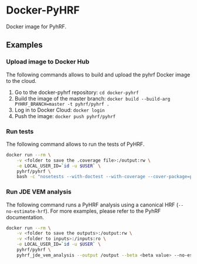 # Docker-PyHRF

Docker image for PyhRF.


## Examples

### Upload image to Docker Hub

The following commands allows to build and upload the pyhrf Docker image to the cloud.

1. Go to the docker-pyhrf repository: `cd docker-pyhrf`
2. Build the image of the master branch: `docker build --build-arg PYHRF_BRANCH=master -t pyhrf/pyhrf .`
3. Log in to Docker Cloud: `docker login`
4. Push the image: `docker push pyhrf/pyhrf`

### Run tests
The following command allows to run the tests of PyHRF.

```bash
docker run --rm \
    -v <folder to save the .coverage file>:/output:rw \
    -e LOCAL_USER_ID=`id -u $USER` \
    pyhrf/pyhrf \
    bash -c "nosetests --with-doctest --with-coverage --cover-package=pyhrf -v -s pyhrf; cp .coverage /output"
```

### Run JDE VEM analysis

The following command runs a PyHRF analysis using a canonical HRF (`--no-estimate-hrf`). For more examples, please refer
to the PyhRF documentation.

```bash
docker run --rm \
    -v <folder to save the outputs>:/output:rw \
    -v <folder to inputs>:/inputs:ro \
    -e LOCAL_USER_ID=`id -u $USER` \
    pyhrf/pyhrf \
    pyhrf_jde_vem_analysis --output /output --beta <beta value> --no-estimate-hrf --zero-constraint --drifts-type cos --parallel --log-level WARNING <dt value> /inputs/<mask file> /inputs/<paradigm file> /inputs/<bold image>
```

 

